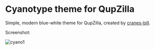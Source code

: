Cyanotype theme for QupZilla
========================

Simple, modern blue-white theme for QupZilla, created by [cranes-bill](https://github.com/cranes-bill).

Screenshot:<br>


![cyano1](https://cloud.githubusercontent.com/assets/5161278/5893387/4d3c3f94-a4ea-11e4-9e0b-272b80ef368f.png)
